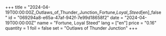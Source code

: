 +++
title = "2024-04-19T00:00:00Z_Outlaws_of_Thunder_Junction_Fortune,_Loyal_Steed_[en]_false"
id = "069294a8-e65a-47af-942f-7e99d18658f2"
date = "2024-04-19T00:00:00Z"
name = "Fortune, Loyal Steed"
lang = ["en"]
price = "0.16"
quantity = 1
foil = false
set = "Outlaws of Thunder Junction"
+++
